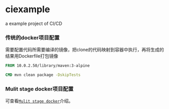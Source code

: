 # ciexample
a example project of CI/CD

### 传统的docker项目配置

需要配置代码所需要编译的镜像，把clone的代码映射到容器中执行，再将生成的结果用Dockerfile打包镜像

```Dockerfile
FROM 10.0.2.50/library/maven:3-alpine

CMD mvn clean package -DskipTests
```

### Mulit stage docker项目配置

可查看[`Mulit stage docker`](http://10.0.2.50:180/wingrow)介绍。
